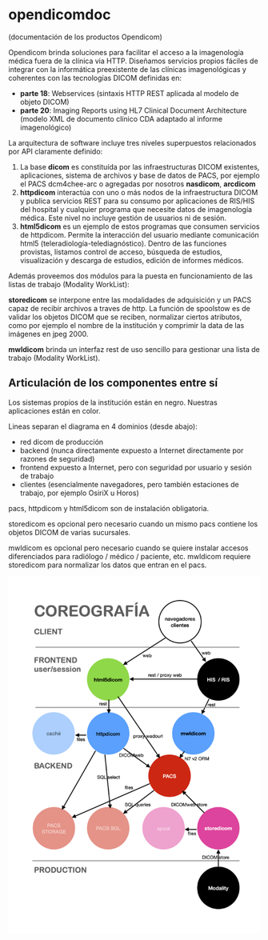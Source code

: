 # opendicomdoc
(documentación de los productos Opendicom)

Opendicom brinda soluciones para facilitar el acceso a la imagenología médica fuera de la clínica via HTTP. Diseñamos servicios propios fáciles de integrar con la informática preexistente de las clínicas imagenológicas y coherentes con las tecnologías DICOM definidas en: 

- **parte 18**: Webservices (sintaxis HTTP REST aplicada al modelo de objeto DICOM)
- **parte 20**: Imaging Reports using HL7 Clinical Document Architecture (modelo XML de documento clínico CDA adaptado al informe imagenológico)

La arquitectura de software incluye tres niveles superpuestos relacionados por API claramente definido:

1. La base **dicom** es constituída por las infraestructuras DICOM existentes, aplicaciones, sistema de archivos y base de datos de PACS, por ejemplo el PACS dcm4chee-arc o agregadas por nosotros **nasdicom**, **arcdicom**
2. **httpdicom** interactúa con uno o más nodos de la infraestructura DICOM y publica servicios REST para su consumo por aplicaciones de RIS/HIS del hospital y cualquier programa que necesite datos de imagenología médica. Este nivel no incluye gestión de usuarios ni de sesión.
3. **html5dicom** es un ejemplo de estos programas que consumen servicios de httpdicom. Permite la interacción del usuario mediante comunicación html5 (teleradiología-telediagnóstico). Dentro de las funciones provistas, listamos control de acceso, búsqueda de estudios, visualización y descarga de estudios, edición de informes médicos.                                                                                                                                                                                                             

Además proveemos dos módulos para la puesta en funcionamiento de las listas de trabajo (Modality WorkList):

**storedicom** se interpone entre las modalidades de adquisición y un PACS capaz de recibir archivos a traves de http. La función de spoolstow es de validar los objetos DICOM que se reciben, normalizar ciertos atributos, como por ejemplo el nombre de la institución y comprimir la data de las imágenes en jpeg 2000.

**mwldicom** brinda un interfaz rest de uso sencillo para gestionar una lista de trabajo (Modality WorkList).                                                                                                                                                                                                          


## Articulación de los componentes entre sí

Los sistemas propios de la institución están en negro. Nuestras aplicaciones están en color.

Lineas separan el diagrama en 4 dominios (desde abajo):

- red dicom de producción 
- backend (nunca directamente expuesto a Internet directamente por razones de seguridad)
- frontend expuesto a Internet, pero con seguridad por usuario y sesión de trabajo
- clientes (esencialmente navegadores, pero también estaciones de trabajo, por ejemplo OsiriX u Horos)

pacs, httpdicom y html5dicom son de instalación obligatoria. 

storedicom es opcional pero necesario cuando un mismo pacs contiene los objetos DICOM de varias sucursales.

mwldicom es opcional pero necesario cuando se quiere instalar accesos diferenciados para radiólogo / médico / paciente, etc. mwldicom requiere storedicom para normalizar los datos que entran en el pacs.

![coreografía](coreografia.png)

